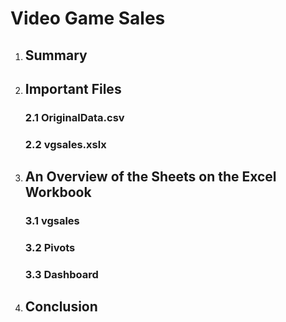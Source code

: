 # Video Game Sales

1. ## Summary

2. ## Important Files

   ### 2.1 OriginalData.csv

   ### 2.2 vgsales.xslx

3. ## An Overview of the Sheets on the Excel Workbook

   ### 3.1 vgsales

   ### 3.2 Pivots

   ### 3.3 Dashboard

4. ## Conclusion
